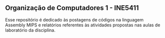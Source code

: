 ## Organização de Computadores 1 - INE5411

Esse repositório é dedicado às postagens de códigos na linguagem Assembly MIPS e relatórios referentes às atividades propostas nas aulas de laboratório da disciplina.

